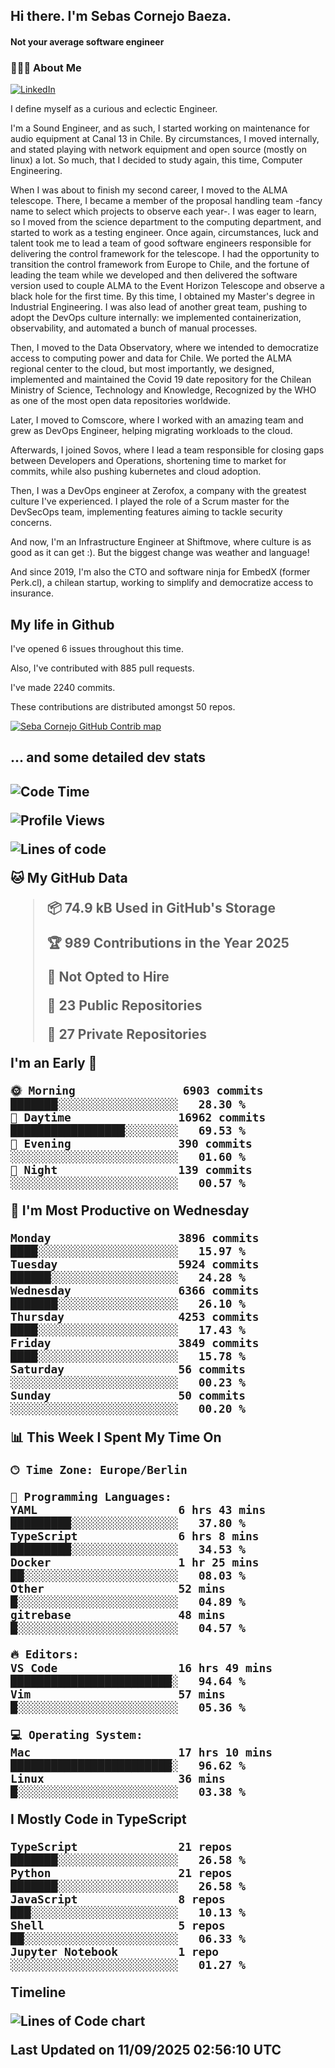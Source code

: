 <h2> Hi there.  I'm Sebas Cornejo Baeza.</h2>
<h4> Not your average software engineer</h4>
<h3> 👨🏻‍💻 About Me </h3>
<a href="http://linkedin.com/in/sebastian-cornejo-baeza/"><img alt="LinkedIn" src="https://img.shields.io/badge/Sebas%20Cornejo%20-informational?style=appveyor&logo=linkedin"></a>


I define myself as a curious and eclectic Engineer.

I'm a Sound Engineer, and as such, I started working on maintenance for audio equipment at Canal 13 in Chile.
By circumstances, I moved internally, and stated playing with network equipment and open source (mostly on linux) 
a lot. So much, that I decided to study again, this time, Computer Engineering.

When I was about to finish my second career, I moved to the ALMA telescope. There, I became a member of the proposal handling team
-fancy name to select which projects to observe each year-. 
I was eager to learn, so I moved from the science department to the computing department, and started to work as 
a testing engineer. Once again, circumstances, luck and talent took me to lead a team of good software engineers 
responsible for delivering the control framework for the telescope. I had the opportunity to transition the control framework from
Europe to Chile, and the fortune of leading the team while we developed and then delivered the software
version used to couple ALMA to the Event Horizon Telescope and observe a black hole for the first time.
By this time, I obtained my Master's degree in Industrial Engineering.
I was also lead of another great team, pushing to adopt the DevOps culture internally: we implemented containerization, observability, and automated a bunch of manual processes.

Then, I moved to the Data Observatory, where we intended to democratize access to computing power
and data for Chile. We ported the ALMA regional center to the cloud, but most importantly, we designed, implemented
and maintained the Covid 19 date repository for the Chilean Ministry of Science, Technology and Knowledge, Recognized by the WHO as one of the most open
data repositories worldwide.

Later, I moved to Comscore, where I worked with an amazing team and grew as DevOps Engineer, helping migrating workloads to the cloud.

Afterwards, I joined Sovos, where I lead a team responsible for closing gaps between Developers and Operations, shortening time to market for commits, while
also pushing kubernetes and cloud adoption.

Then, I was a DevOps engineer at Zerofox, a company with the greatest culture I've experienced. I played the role of a Scrum master for the DevSecOps team,
implementing features aiming to tackle security concerns.

And now, I'm an Infrastructure Engineer at Shiftmove, where culture is as good as it can get :). But the biggest change was weather and language!
 
And since 2019, I'm also the CTO and software ninja for EmbedX (former Perk.cl), a chilean startup, working to simplify and democratize access to insurance.

<h2> My life in Github </h2>

I've opened 6 issues throughout this time.

Also, I've contributed with 885 pull requests.

I've made 2240 commits.

These contributions are distributed amongst 50 repos.

<a href="https://github.com/scornejob/scornejob">
  <picture>
    <source media="(prefers-color-scheme: dark)" srcset="https://raw.githubusercontent.com/scornejob/scornejob/master/profile-3d-contrib/profile-night-green.svg">
    <img alt="Seba Cornejo GitHub Contrib map" src="https://raw.githubusercontent.com/scornejob/scornejob/master/profile-3d-contrib/profile-gitblock.svg">
  </picture>
</a>

<h2>... and some detailed dev stats<h2>

<!--START_SECTION:waka-->
![Code Time](http://img.shields.io/badge/Code%20Time-1%2C322%20hrs%2017%20mins-blue)

![Profile Views](http://img.shields.io/badge/Profile%20Views-0-blue)

![Lines of code](https://img.shields.io/badge/From%20Hello%20World%20I%27ve%20Written-11.6%20million%20lines%20of%20code-blue)

**🐱 My GitHub Data** 

> 📦 74.9 kB Used in GitHub's Storage 
 > 
> 🏆 989 Contributions in the Year 2025
 > 
> 🚫 Not Opted to Hire
 > 
> 📜 23 Public Repositories 
 > 
> 🔑 27 Private Repositories 
 > 
**I'm an Early 🐤** 

```text
🌞 Morning                6903 commits        ███████░░░░░░░░░░░░░░░░░░   28.30 % 
🌆 Daytime                16962 commits       █████████████████░░░░░░░░   69.53 % 
🌃 Evening                390 commits         ░░░░░░░░░░░░░░░░░░░░░░░░░   01.60 % 
🌙 Night                  139 commits         ░░░░░░░░░░░░░░░░░░░░░░░░░   00.57 % 
```
📅 **I'm Most Productive on Wednesday** 

```text
Monday                   3896 commits        ████░░░░░░░░░░░░░░░░░░░░░   15.97 % 
Tuesday                  5924 commits        ██████░░░░░░░░░░░░░░░░░░░   24.28 % 
Wednesday                6366 commits        ███████░░░░░░░░░░░░░░░░░░   26.10 % 
Thursday                 4253 commits        ████░░░░░░░░░░░░░░░░░░░░░   17.43 % 
Friday                   3849 commits        ████░░░░░░░░░░░░░░░░░░░░░   15.78 % 
Saturday                 56 commits          ░░░░░░░░░░░░░░░░░░░░░░░░░   00.23 % 
Sunday                   50 commits          ░░░░░░░░░░░░░░░░░░░░░░░░░   00.20 % 
```


📊 **This Week I Spent My Time On** 

```text
🕑︎ Time Zone: Europe/Berlin

💬 Programming Languages: 
YAML                     6 hrs 43 mins       █████████░░░░░░░░░░░░░░░░   37.80 % 
TypeScript               6 hrs 8 mins        █████████░░░░░░░░░░░░░░░░   34.53 % 
Docker                   1 hr 25 mins        ██░░░░░░░░░░░░░░░░░░░░░░░   08.03 % 
Other                    52 mins             █░░░░░░░░░░░░░░░░░░░░░░░░   04.89 % 
gitrebase                48 mins             █░░░░░░░░░░░░░░░░░░░░░░░░   04.57 % 

🔥 Editors: 
VS Code                  16 hrs 49 mins      ████████████████████████░   94.64 % 
Vim                      57 mins             █░░░░░░░░░░░░░░░░░░░░░░░░   05.36 % 

💻 Operating System: 
Mac                      17 hrs 10 mins      ████████████████████████░   96.62 % 
Linux                    36 mins             █░░░░░░░░░░░░░░░░░░░░░░░░   03.38 % 
```

**I Mostly Code in TypeScript** 

```text
TypeScript               21 repos            ███████░░░░░░░░░░░░░░░░░░   26.58 % 
Python                   21 repos            ███████░░░░░░░░░░░░░░░░░░   26.58 % 
JavaScript               8 repos             ███░░░░░░░░░░░░░░░░░░░░░░   10.13 % 
Shell                    5 repos             ██░░░░░░░░░░░░░░░░░░░░░░░   06.33 % 
Jupyter Notebook         1 repo              ░░░░░░░░░░░░░░░░░░░░░░░░░   01.27 % 
```



**Timeline**

![Lines of Code chart](https://raw.githubusercontent.com/scornejob/scornejob/master/assets/bar_graph.png)


 Last Updated on 11/09/2025 02:56:10 UTC
<!--END_SECTION:waka-->
